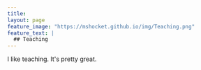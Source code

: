 ```yaml
---
title:
layout: page
feature_image: "https://mshocket.github.io/img/Teaching.png"
feature_text: |
  ## Teaching
---
```


I like teaching. It's pretty great.